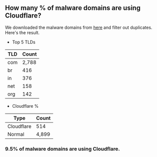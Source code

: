 ## How many % of malware domains are using Cloudflare?


We downloaded the malware domains from [here](https://urlhaus.abuse.ch) and filter out duplicates.
Here's the result.


[//]: # (start replacement)


- Top 5 TLDs

| TLD | Count |
| --- | --- |
| com | 2,788 |
| br | 416 |
| in | 376 |
| net | 158 |
| org | 142 |


- Cloudflare %

| Type | Count |
| --- | --- |
| Cloudflare | 514 |
| Normal | 4,899 |


### 9.5% of malware domains are using Cloudflare.